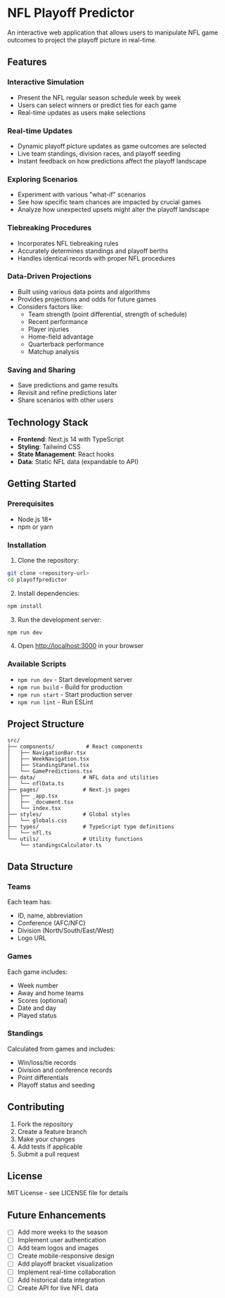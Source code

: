 # NFL Playoff Predictor

An interactive web application that allows users to manipulate NFL game outcomes to project the playoff picture in real-time.

## Features

### Interactive Simulation
- Present the NFL regular season schedule week by week
- Users can select winners or predict ties for each game
- Real-time updates as users make selections

### Real-time Updates
- Dynamic playoff picture updates as game outcomes are selected
- Live team standings, division races, and playoff seeding
- Instant feedback on how predictions affect the playoff landscape

### Exploring Scenarios
- Experiment with various "what-if" scenarios
- See how specific team chances are impacted by crucial games
- Analyze how unexpected upsets might alter the playoff landscape

### Tiebreaking Procedures
- Incorporates NFL tiebreaking rules
- Accurately determines standings and playoff berths
- Handles identical records with proper NFL procedures

### Data-Driven Projections
- Built using various data points and algorithms
- Provides projections and odds for future games
- Considers factors like:
  - Team strength (point differential, strength of schedule)
  - Recent performance
  - Player injuries
  - Home-field advantage
  - Quarterback performance
  - Matchup analysis

### Saving and Sharing
- Save predictions and game results
- Revisit and refine predictions later
- Share scenarios with other users

## Technology Stack

- **Frontend**: Next.js 14 with TypeScript
- **Styling**: Tailwind CSS
- **State Management**: React hooks
- **Data**: Static NFL data (expandable to API)

## Getting Started

### Prerequisites
- Node.js 18+ 
- npm or yarn

### Installation

1. Clone the repository:
```bash
git clone <repository-url>
cd playoffpredictor
```

2. Install dependencies:
```bash
npm install
```

3. Run the development server:
```bash
npm run dev
```

4. Open [http://localhost:3000](http://localhost:3000) in your browser

### Available Scripts

- `npm run dev` - Start development server
- `npm run build` - Build for production
- `npm run start` - Start production server
- `npm run lint` - Run ESLint

## Project Structure

```
src/
├── components/          # React components
│   ├── NavigationBar.tsx
│   ├── WeekNavigation.tsx
│   ├── StandingsPanel.tsx
│   └── GamePredictions.tsx
├── data/               # NFL data and utilities
│   └── nflData.ts
├── pages/              # Next.js pages
│   ├── _app.tsx
│   ├── _document.tsx
│   └── index.tsx
├── styles/             # Global styles
│   └── globals.css
├── types/              # TypeScript type definitions
│   └── nfl.ts
└── utils/              # Utility functions
    └── standingsCalculator.ts
```

## Data Structure

### Teams
Each team has:
- ID, name, abbreviation
- Conference (AFC/NFC)
- Division (North/South/East/West)
- Logo URL

### Games
Each game includes:
- Week number
- Away and home teams
- Scores (optional)
- Date and day
- Played status

### Standings
Calculated from games and includes:
- Win/loss/tie records
- Division and conference records
- Point differentials
- Playoff status and seeding

## Contributing

1. Fork the repository
2. Create a feature branch
3. Make your changes
4. Add tests if applicable
5. Submit a pull request

## License

MIT License - see LICENSE file for details

## Future Enhancements

- [ ] Add more weeks to the season
- [ ] Implement user authentication
- [ ] Add team logos and images
- [ ] Create mobile-responsive design
- [ ] Add playoff bracket visualization
- [ ] Implement real-time collaboration
- [ ] Add historical data integration
- [ ] Create API for live NFL data 